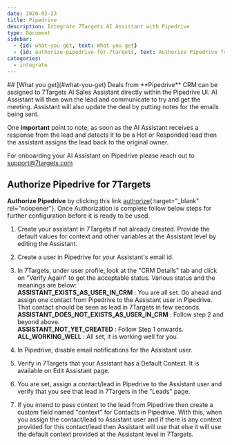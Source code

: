 ```yaml
---
date: 2020-02-23
title: Pipedrive  
description: Integrate 7Targets AI Assistant with Pipedrive 
type: Document
sidebar:
  - {id: what-you-get, text: What you get}
  - {id: authorize-pipedrive-for-7targets, text: Authorize Pipedrive for 7Targets}
categories:
  - integrate
---
```


<a name="what-you-get"/>
## [What you get](#what-you-get)
Deals from **Pipedrive** CRM can be assigned to 7Targets AI Sales Assistant directly within the Pipedrive UI. AI Assistant will then own the lead and communicate to try and get the meeting. Assistant will also update the deal by putting notes for the emails being sent.

One **important** point to note, as soon as the AI Assistant receives a response from the lead and detects it to be a Hot or Responded lead then the assistant assigns the lead back to the original owner.

For onboarding your AI Assistant on Pipedrive please reach out to support@7targets.com

## Authorize Pipedrive for 7Targets
**Authorize Pipedrive** by clicking this link [authorize](https://solution.7targets.com/pipedrive-authorize){:target="_blank" rel="noopener"}. Once Authorization is complete follow below steps for further configuration before it is ready to be used. 

1. Create your assistant in 7Targets if not already created. Provide the default values for context and other variables at the Assistant level by editing the Assistant.  

2. Create a user in Pipedrive for your Assistant's email id.  

3. In 7Targets, under user profile, look at the "CRM Details" tab and click on "Verify Again" to get the acceptable status. Various status and the meanings are below:   
**ASSISTANT_EXISTS_AS_USER_IN_CRM** : You are all set. Go ahead and assign one contact from Pipedrive to the Assistant user in Pipedrive. That contact should be seen as lead in 7Targets in few seconds.  
**ASSISTANT_DOES_NOT_EXISTS_AS_USER_IN_CRM** : Follow step 2 and beyond above.  
**ASSISTANT_NOT_YET_CREATED** : Follow Step 1 onwards.  
**ALL_WORKING_WELL** : All set, it is working well for you.  

4. In Pipedrive, disable email notifications for the Assistant user.  

5. Verify in 7Targets that your Assistant has a Default Context. It is available on Edit Assistant page.

6. You are set, assign a contact/lead in Pipedrive to the Assistant user and verify that you see that lead in 7Targets in the "Leads" page. 

7.  If you intend to pass context to the lead from Pipedrive then create a custom field named "context" for Contacts in Pipedrive. With this, when you assign the contact/lead to Assistant user and if there is any context provided for this contact/lead then Assistant will use that else it will use the default context provided at the Assistant level in 7Targets. 

